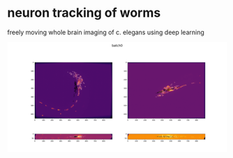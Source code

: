 # neuron tracking of worms
freely moving whole brain imaging of c. elegans using deep learning


![validation image](val_0.png)
